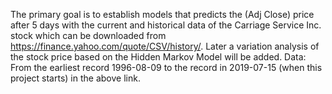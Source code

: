 The primary goal is to establish models that predicts the (Adj Close) price after 5 days with the current and historical data of the Carriage Service Inc. stock which can be downloaded from https://finance.yahoo.com/quote/CSV/history/. 
Later a variation analysis of the stock price based on the Hidden Markov Model will be added.
Data: From the earliest record 1996-08-09 to the record in 2019-07-15 (when this project starts) in the above link.
